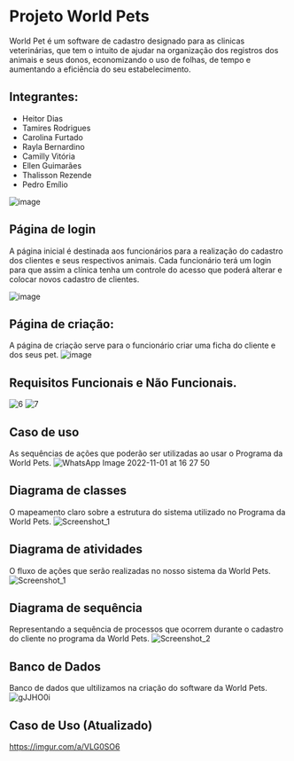 # Projeto World Pets 
World Pet é um software de cadastro designado para as clinicas veterinárias, que tem o intuito de ajudar na organização dos registros dos animais e seus donos, economizando o uso de folhas, de tempo e aumentando a eficiência do seu estabelecimento.

## Integrantes:
- Heitor Dias
- Tamires Rodrigues
- Carolina Furtado
- Rayla Bernardino
- Camilly Vitória
- Ellen Guimarães
- Thalisson Rezende
- Pedro Emílio

 ![image](https://user-images.githubusercontent.com/103151921/188516887-c8079370-2ba5-4160-8f22-0945681ec087.png)
## Página de login
A página inicial é destinada aos funcionários para a realização do cadastro dos clientes e seus respectivos animais. Cada funcionário terá um login para que assim a clínica tenha um controle do acesso que poderá alterar e colocar novos cadastro de clientes.

![image](https://i.imgur.com/qm3J1i5.png)
## Página de criação:
A página de criação serve para o funcionário criar uma ficha do cliente e dos seus pet.
![image](https://i.imgur.com/nW3yGoK.png)

## Requisitos Funcionais e Não Funcionais.
![6](https://user-images.githubusercontent.com/103151921/203176997-1fe71470-8d76-41f2-aff8-4d3f91c4b0b7.png)
![7](https://user-images.githubusercontent.com/103151921/203176999-0ae33060-5490-450c-a54a-f45257c10fcd.png)



## Caso de uso
As sequências de ações que poderão ser utilizadas ao usar o Programa da World Pets.
![WhatsApp Image 2022-11-01 at 16 27 50](https://user-images.githubusercontent.com/103151921/199352937-3fe2745f-feb2-4df7-9e2d-b1b54bf6824d.jpeg)

## Diagrama de classes
O mapeamento claro sobre a estrutura do sistema utilizado no Programa da World Pets.
![Screenshot_1](https://user-images.githubusercontent.com/103151921/200385758-fb4742a1-9122-44fb-9c92-be013ec4efbc.png)

## Diagrama de atividades
O fluxo de ações que serão realizadas no nosso sistema da World Pets.
![Screenshot_1](https://user-images.githubusercontent.com/103151921/201767492-69da72d0-94d3-4c11-acdc-f7e0d9c42c69.png)

## Diagrama de sequência
Representando a sequência de processos que ocorrem durante o cadastro do cliente no programa da World Pets.
![Screenshot_2](https://user-images.githubusercontent.com/103151921/202818715-b19395db-1ed1-457a-a51c-dbb8fe1801d0.png)


## Banco de Dados
Banco de dados que ultilizamos na criação do software da World Pets.
![gJJHO0i](https://user-images.githubusercontent.com/103151921/203170513-f81d50da-5d5f-4155-b1d4-806d08757e39.jpeg)

## Caso de Uso (Atualizado)
https://imgur.com/a/VLG0SO6



